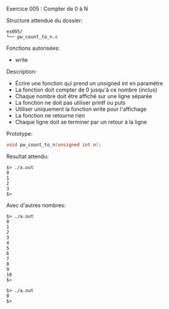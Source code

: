 Exercice 005 : Compter de 0 à N

Structure attendue du dossier:

```
ex005/
└── pw_count_to_n.c
```

Fonctions autorisées:

- write

Description:

- Écrire une fonction qui prend un unsigned int en paramètre
- La fonction doit compter de 0 jusqu'à ce nombre (inclus)
- Chaque nombre doit être affiché sur une ligne séparée
- La fonction ne doit pas utiliser printf ou puts
- Utiliser uniquement la fonction write pour l'affichage
- La fonction ne retourne rien
- Chaque ligne doit se terminer par un retour à la ligne

Prototype:

```c
void pw_count_to_n(unsigned int n);
```

Resultat attendu:

```
$> ./a.out
0
1
2
3
$>
```

Avec d'autres nombres:

```
$> ./a.out
0
1
2
3
4
5
6
7
8
9
10
$>
```

```
$> ./a.out
0
$>
```
